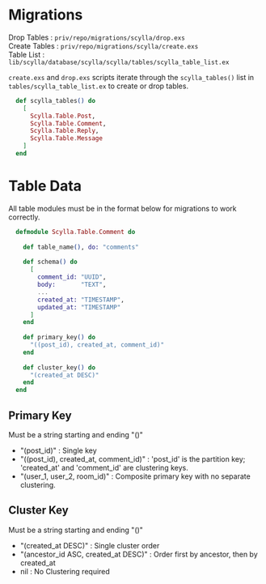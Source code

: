 # Migrations

Drop Tables   : `priv/repo/migrations/scylla/drop.exs`  
Create Tables : `priv/repo/migrations/scylla/create.exs`  
Table List    : `lib/scylla/database/scylla/scylla/tables/scylla_table_list.ex`

`create.exs` and `drop.exs` scripts iterate through the `scylla_tables()` list in `tables/scylla_table_list.ex` to create or drop tables.

```elixir
  def scylla_tables() do
    [
      Scylla.Table.Post,
      Scylla.Table.Comment,
      Scylla.Table.Reply,
      Scylla.Table.Message
    ]
  end
```

# Table Data

All table modules must be in the format below for migrations to work correctly.

```elixir
  defmodule Scylla.Table.Comment do
  
    def table_name(), do: "comments"
  
    def schema() do
      [
        comment_id: "UUID",
        body:       "TEXT",
        ...
        created_at: "TIMESTAMP",
        updated_at: "TIMESTAMP"
      ]
    end
  
    def primary_key() do
      "((post_id), created_at, comment_id)"
    end
  
    def cluster_key() do
      "(created_at DESC)"
    end
  end
```

## Primary Key

  Must be a string starting and ending "()"

  - "(post_id)"                             : Single key
  - "((post_id), created_at, comment_id)"   : 'post_id' is the partition key; 'created_at' and 'comment_id' are clustering keys.
  - "(user_1, user_2, room_id)"             : Composite primary key with no separate clustering.

##  Cluster Key
    
  Must be a string starting and ending "()"

  - "(created_at DESC)"                   :  Single cluster order
  - "(ancestor_id ASC, created_at DESC)"  :  Order first by ancestor, then by created_at
  - nil                                   :  No Clustering required
